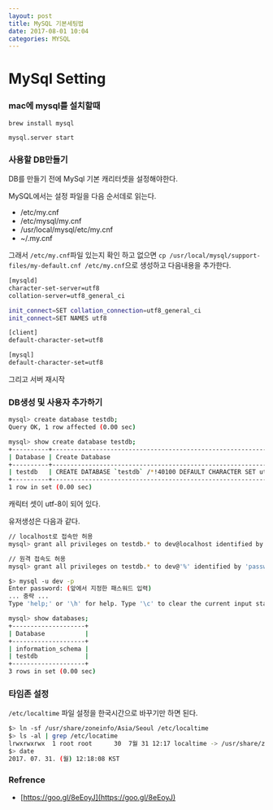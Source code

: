 ```yaml
---
layout: post
title: MySQL 기본세팅법
date: 2017-08-01 10:04
categories: MYSQL
---
```


# MySql Setting

### mac에 mysql를 설치할때

```
brew install mysql

mysql.server start
```

### 사용할 DB만들기

DB를 만들기 전에 MySql 기본 캐리터셋을 설정해야한다.

MySQL에서는 설정 파일을 다음 순서데로 읽는다.

- /etc/my.cnf
- /etc/mysql/my.cnf
- /usr/local/mysql/etc/my.cnf
- ~/.my.cnf

그래서 `/etc/my.cnf`파일 있는지 확인 하고 없으면 `cp /usr/local/mysql/support-files/my-default.cnf /etc/my.cnf`으로 생성하고 다음내용을 추가한다.

```bash
[mysqld]
character-set-server=utf8
collation-server=utf8_general_ci

init_connect=SET collation_connection=utf8_general_ci
init_connect=SET NAMES utf8

[client]
default-character-set=utf8

[mysql]
default-character-set=utf8
```

그리고 서버 재시작


### DB생성 및 사용자 추가하기

```bash
mysql> create database testdb;
Query OK, 1 row affected (0.00 sec)

mysql> show create database testdb;
+----------+------------------------------------------------------------------+
| Database | Create Database                                                  |
+----------+------------------------------------------------------------------+
| testdb   | CREATE DATABASE `testdb` /*!40100 DEFAULT CHARACTER SET utf-8 */ |
+----------+------------------------------------------------------------------+
1 row in set (0.00 sec)
```

캐릭터 셋이 utf-8이 되어 있다.

유저생성은 다음과 같다.

```bash
// localhost로 접속만 허용
mysql> grant all privileges on testdb.* to dev@localhost identified by 'password123';

// 원격 접속도 허용
mysql> grant all privileges on testdb.* to dev@'%' identified by 'password123';
```

```bash
$> mysql -u dev -p
Enter password: (앞에서 지정한 패스워드 입력)
... 중략 ...
Type 'help;' or '\h' for help. Type '\c' to clear the current input statement.

mysql> show databases;
+--------------------+
| Database           |
+--------------------+
| information_schema |
| testdb             |
+--------------------+
3 rows in set (0.00 sec)
```


### 타임존 설정

`/etc/localtime` 파일 설정을 한국시간으로 바꾸기만 하면 된다.

```bash
$> ln -sf /usr/share/zoneinfo/Asia/Seoul /etc/localtime
$> ls -al | grep /etc/locatime
lrwxrwxrwx  1 root root      30  7월 31 12:17 localtime -> /usr/share/zoneinfo/Asia/Seoul
$> date
2017. 07. 31. (월) 12:18:08 KST
```


### Refrence

- [https://goo.gl/8eEoyJ](https://goo.gl/8eEoyJ)